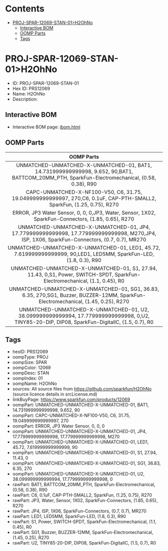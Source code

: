



Contents
========

* [PROJ-SPAR-12069-STAN-01>H2OhNo](#proj-spar-12069-stan-01h2ohno)
	* [Interactive BOM](#interactive-bom)
	* [OOMP Parts](#oomp-parts)
	* [Tags](#tags)

# PROJ-SPAR-12069-STAN-01>H2OhNo

- ID: PROJ-SPAR-12069-STAN-01
- Hex ID: PRS12069
- Name: H2OhNo
- Description: 

## Interactive BOM

- Interactive BOM page: [ibom.html](kicad/bom/ibom.html)

## OOMP Parts
  

|OOMP Parts|
| :---: |
|UNMATCHED-UNMATCHED-X-UNMATCHED-01, BAT1, 14.731999999999998, 9.652, 90,BAT1, BATTCOM_20MM_PTH, SparkFun-Electromechanical, (0.58, 0.38), R90|
|CAPC-UNMATCHED-X-NF100-V50, C6, 31.75, 19.049999999999997, 270,C6, 0.1uF, CAP-PTH-SMALL2, SparkFun, (1.25, 0.75), R270|
|ERROR, JP3 Water Sensor, 0, 0, 0,JP3, Water, Sensor, 1X02, SparkFun-Connectors, (1.85, 0.65), R270|
|UNMATCHED-UNMATCHED-X-UNMATCHED-01, JP4, 17.779999999999998, 17.779999999999998, M270,JP4, ISP, 1X06, SparkFun-Connectors, (0.7, 0.7), MR270|
|UNMATCHED-UNMATCHED-X-UNMATCHED-01, LED1, 45.72, 7.619999999999999, 90,LED1, LED5MM, SparkFun-LED, (1.8, 0.3), R90|
|UNMATCHED-UNMATCHED-X-UNMATCHED-01, S1, 27.94, 11.43, 0,S1, Power, SWITCH-SPDT, SparkFun-Electromechanical, (1.1, 0.45), R0|
|UNMATCHED-UNMATCHED-X-UNMATCHED-01, SG1, 36.83, 6.35, 270,SG1, Buzzer, BUZZER-12MM, SparkFun-Electromechanical, (1.45, 0.25), R270|
|UNMATCHED-UNMATCHED-X-UNMATCHED-01, U2, 38.099999999999994, 17.779999999999998, 0,U2, TINY85-20-DIP, DIP08, SparkFun-DigitalIC, (1.5, 0.7), R0|

## Tags

- hexID: PRS12069
- oompType: PROJ
- oompSize: SPAR
- oompColor: 12069
- oompDesc: STAN
- oompIndex: 01
- oompName: H2OhNo
- sources: All source files from https://github.com/sparkfun/H2OhNo (source licence details in srcLicense.md)
- linkBuyPage: https://www.sparkfun.com/products/12069
- oompPart: UNMATCHED-UNMATCHED-X-UNMATCHED-01, BAT1, 14.731999999999998, 9.652, 90
- oompPart: CAPC-UNMATCHED-X-NF100-V50, C6, 31.75, 19.049999999999997, 270
- oompPart: ERROR, JP3 Water Sensor, 0, 0, 0
- oompPart: UNMATCHED-UNMATCHED-X-UNMATCHED-01, JP4, 17.779999999999998, 17.779999999999998, M270
- oompPart: UNMATCHED-UNMATCHED-X-UNMATCHED-01, LED1, 45.72, 7.619999999999999, 90
- oompPart: UNMATCHED-UNMATCHED-X-UNMATCHED-01, S1, 27.94, 11.43, 0
- oompPart: UNMATCHED-UNMATCHED-X-UNMATCHED-01, SG1, 36.83, 6.35, 270
- oompPart: UNMATCHED-UNMATCHED-X-UNMATCHED-01, U2, 38.099999999999994, 17.779999999999998, 0
- rawPart: BAT1, BATTCOM_20MM_PTH, SparkFun-Electromechanical, (0.58, 0.38), R90
- rawPart: C6, 0.1uF, CAP-PTH-SMALL2, SparkFun, (1.25, 0.75), R270
- rawPart: JP3, Water, Sensor, 1X02, SparkFun-Connectors, (1.85, 0.65), R270
- rawPart: JP4, ISP, 1X06, SparkFun-Connectors, (0.7, 0.7), MR270
- rawPart: LED1, LED5MM, SparkFun-LED, (1.8, 0.3), R90
- rawPart: S1, Power, SWITCH-SPDT, SparkFun-Electromechanical, (1.1, 0.45), R0
- rawPart: SG1, Buzzer, BUZZER-12MM, SparkFun-Electromechanical, (1.45, 0.25), R270
- rawPart: U2, TINY85-20-DIP, DIP08, SparkFun-DigitalIC, (1.5, 0.7), R0
